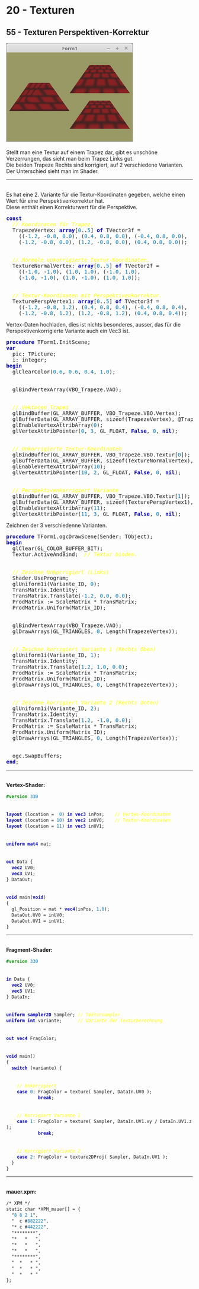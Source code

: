 <html>
    <b><h1>20 - Texturen</h1></b>
    <b><h2>55 - Texturen Perspektiven-Korrektur</h2></b>
<img src="image.png" alt="Selfhtml"><br><br>
Stellt man eine Textur auf einem Trapez dar, gibt es unschöne Verzerrungen, das sieht man beim Trapez Links gut.<br>
Die beiden Trapeze Rechts sind korrigiert, auf 2 verschiedene Varianten. Der Unterschied sieht man im Shader.<br>
<hr><br>
Es hat eine 2. Variante für die Textur-Koordinaten gegeben, welche einen Wert für eine Perspektivenkorrektur hat.<br>
Diese enthält einen Korrekturwert für die Perspektive.<br>
<pre><code=pascal><b><font color="0000BB">const</font></b>
  <i><font color="#FFFF00">// Koordinaten für Trapez.</font></i>
  TrapezeVertex: <b><font color="0000BB">array</font></b>[<font color="#0077BB">0</font>..<font color="#0077BB">5</font>] <b><font color="0000BB">of</font></b> TVector3f =
    ((-<font color="#0077BB">1</font>.<font color="#0077BB">2</font>, -<font color="#0077BB">0</font>.<font color="#0077BB">8</font>, <font color="#0077BB">0</font>.<font color="#0077BB">0</font>), (<font color="#0077BB">0</font>.<font color="#0077BB">4</font>, <font color="#0077BB">0</font>.<font color="#0077BB">8</font>, <font color="#0077BB">0</font>.<font color="#0077BB">0</font>), (-<font color="#0077BB">0</font>.<font color="#0077BB">4</font>, <font color="#0077BB">0</font>.<font color="#0077BB">8</font>, <font color="#0077BB">0</font>.<font color="#0077BB">0</font>),
    (-<font color="#0077BB">1</font>.<font color="#0077BB">2</font>, -<font color="#0077BB">0</font>.<font color="#0077BB">8</font>, <font color="#0077BB">0</font>.<font color="#0077BB">0</font>), (<font color="#0077BB">1</font>.<font color="#0077BB">2</font>, -<font color="#0077BB">0</font>.<font color="#0077BB">8</font>, <font color="#0077BB">0</font>.<font color="#0077BB">0</font>), (<font color="#0077BB">0</font>.<font color="#0077BB">4</font>, <font color="#0077BB">0</font>.<font color="#0077BB">8</font>, <font color="#0077BB">0</font>.<font color="#0077BB">0</font>));
<br>
  <i><font color="#FFFF00">// Normale unkorrigierte Textur-Koordinaten.</font></i>
  TextureNormalVertex: <b><font color="0000BB">array</font></b>[<font color="#0077BB">0</font>..<font color="#0077BB">5</font>] <b><font color="0000BB">of</font></b> TVector2f =
    ((-<font color="#0077BB">1</font>.<font color="#0077BB">0</font>, -<font color="#0077BB">1</font>.<font color="#0077BB">0</font>), (<font color="#0077BB">1</font>.<font color="#0077BB">0</font>, <font color="#0077BB">1</font>.<font color="#0077BB">0</font>), (-<font color="#0077BB">1</font>.<font color="#0077BB">0</font>, <font color="#0077BB">1</font>.<font color="#0077BB">0</font>),
    (-<font color="#0077BB">1</font>.<font color="#0077BB">0</font>, -<font color="#0077BB">1</font>.<font color="#0077BB">0</font>), (<font color="#0077BB">1</font>.<font color="#0077BB">0</font>, -<font color="#0077BB">1</font>.<font color="#0077BB">0</font>), (<font color="#0077BB">1</font>.<font color="#0077BB">0</font>, <font color="#0077BB">1</font>.<font color="#0077BB">0</font>));
<br>
  <i><font color="#FFFF00">// Textur-Koordinaten mit Perspektivenkorrektur.</font></i>
  TexturePerspVertex1: <b><font color="0000BB">array</font></b>[<font color="#0077BB">0</font>..<font color="#0077BB">5</font>] <b><font color="0000BB">of</font></b> TVector3f =
    ((-<font color="#0077BB">1</font>.<font color="#0077BB">2</font>, -<font color="#0077BB">0</font>.<font color="#0077BB">8</font>, <font color="#0077BB">1</font>.<font color="#0077BB">2</font>), (<font color="#0077BB">0</font>.<font color="#0077BB">4</font>, <font color="#0077BB">0</font>.<font color="#0077BB">8</font>, <font color="#0077BB">0</font>.<font color="#0077BB">4</font>), (-<font color="#0077BB">0</font>.<font color="#0077BB">4</font>, <font color="#0077BB">0</font>.<font color="#0077BB">8</font>, <font color="#0077BB">0</font>.<font color="#0077BB">4</font>),
    (-<font color="#0077BB">1</font>.<font color="#0077BB">2</font>, -<font color="#0077BB">0</font>.<font color="#0077BB">8</font>, <font color="#0077BB">1</font>.<font color="#0077BB">2</font>), (<font color="#0077BB">1</font>.<font color="#0077BB">2</font>, -<font color="#0077BB">0</font>.<font color="#0077BB">8</font>, <font color="#0077BB">1</font>.<font color="#0077BB">2</font>), (<font color="#0077BB">0</font>.<font color="#0077BB">4</font>, <font color="#0077BB">0</font>.<font color="#0077BB">8</font>, <font color="#0077BB">0</font>.<font color="#0077BB">4</font>));</code></pre>
Vertex-Daten hochladen, dies ist nichts besonderes, ausser, das für die Perspektivenkorrigierte Variante auch ein Vec3 ist.<br>
<pre><code=pascal><b><font color="0000BB">procedure</font></b> TForm1.InitScene;
<b><font color="0000BB">var</font></b>
  pic: TPicture;
  i: integer;
<b><font color="0000BB">begin</font></b>
  glClearColor(<font color="#0077BB">0</font>.<font color="#0077BB">6</font>, <font color="#0077BB">0</font>.<font color="#0077BB">6</font>, <font color="#0077BB">0</font>.<font color="#0077BB">4</font>, <font color="#0077BB">1</font>.<font color="#0077BB">0</font>);
<br>
  glBindVertexArray(VBO_Trapeze.VAO);
<br>
  <i><font color="#FFFF00">// Vektoren Trapez</font></i>
  glBindBuffer(GL_ARRAY_BUFFER, VBO_Trapeze.VBO.Vertex);
  glBufferData(GL_ARRAY_BUFFER, sizeof(TrapezeVertex), @TrapezeVertex, GL_STATIC_DRAW);
  glEnableVertexAttribArray(<font color="#0077BB">0</font>);
  glVertexAttribPointer(<font color="#0077BB">0</font>, <font color="#0077BB">3</font>, GL_FLOAT, <b><font color="0000BB">False</font></b>, <font color="#0077BB">0</font>, <b><font color="0000BB">nil</font></b>);
<br>
  <i><font color="#FFFF00">// Unkorrigierte Textur-Koordinaten</font></i>
  glBindBuffer(GL_ARRAY_BUFFER, VBO_Trapeze.VBO.Textur[<font color="#0077BB">0</font>]);
  glBufferData(GL_ARRAY_BUFFER, sizeof(TextureNormalVertex), @TextureNormalVertex, GL_STATIC_DRAW);
  glEnableVertexAttribArray(<font color="#0077BB">10</font>);
  glVertexAttribPointer(<font color="#0077BB">10</font>, <font color="#0077BB">2</font>, GL_FLOAT, <b><font color="0000BB">False</font></b>, <font color="#0077BB">0</font>, <b><font color="0000BB">nil</font></b>);
<br>
  <i><font color="#FFFF00">// Perspektivenkorrigiert Variante</font></i>
  glBindBuffer(GL_ARRAY_BUFFER, VBO_Trapeze.VBO.Textur[<font color="#0077BB">1</font>]);
  glBufferData(GL_ARRAY_BUFFER, sizeof(TexturePerspVertex1), @TexturePerspVertex1, GL_STATIC_DRAW);
  glEnableVertexAttribArray(<font color="#0077BB">11</font>);
  glVertexAttribPointer(<font color="#0077BB">11</font>, <font color="#0077BB">3</font>, GL_FLOAT, <b><font color="0000BB">False</font></b>, <font color="#0077BB">0</font>, <b><font color="0000BB">nil</font></b>);</code></pre>
Zeichnen der 3 verschiedenne Varianten.<br>
<pre><code=pascal><b><font color="0000BB">procedure</font></b> TForm1.ogcDrawScene(Sender: TObject);
<b><font color="0000BB">begin</font></b>
  glClear(GL_COLOR_BUFFER_BIT);
  Textur.ActiveAndBind;  <i><font color="#FFFF00">// Textur binden.</font></i>
<br>
  <i><font color="#FFFF00">// Zeichne Unkorrigiert (Links)</font></i>
  Shader.UseProgram;
  glUniform1i(Variante_ID, <font color="#0077BB">0</font>);
  TransMatrix.Identity;
  TransMatrix.Translate(-<font color="#0077BB">1</font>.<font color="#0077BB">2</font>, <font color="#0077BB">0</font>.<font color="#0077BB">0</font>, <font color="#0077BB">0</font>.<font color="#0077BB">0</font>);
  ProdMatrix := ScaleMatrix * TransMatrix;
  ProdMatrix.Uniform(Matrix_ID);
<br>
  glBindVertexArray(VBO_Trapeze.VAO);
  glDrawArrays(GL_TRIANGLES, <font color="#0077BB">0</font>, Length(TrapezeVertex));
<br>
  <i><font color="#FFFF00">// Zeichne korrigiert Variante 1 (Rechts Oben)</font></i>
  glUniform1i(Variante_ID, <font color="#0077BB">1</font>);
  TransMatrix.Identity;
  TransMatrix.Translate(<font color="#0077BB">1</font>.<font color="#0077BB">2</font>, <font color="#0077BB">1</font>.<font color="#0077BB">0</font>, <font color="#0077BB">0</font>.<font color="#0077BB">0</font>);
  ProdMatrix := ScaleMatrix * TransMatrix;
  ProdMatrix.Uniform(Matrix_ID);
  glDrawArrays(GL_TRIANGLES, <font color="#0077BB">0</font>, Length(TrapezeVertex));
<br>
  <i><font color="#FFFF00">// Zeichne korrigiert Variante 2 (Rechts Unten)</font></i>
  glUniform1i(Variante_ID, <font color="#0077BB">2</font>);
  TransMatrix.Identity;
  TransMatrix.Translate(<font color="#0077BB">1</font>.<font color="#0077BB">2</font>, -<font color="#0077BB">1</font>.<font color="#0077BB">0</font>, <font color="#0077BB">0</font>.<font color="#0077BB">0</font>);
  ProdMatrix := ScaleMatrix * TransMatrix;
  ProdMatrix.Uniform(Matrix_ID);
  glDrawArrays(GL_TRIANGLES, <font color="#0077BB">0</font>, Length(TrapezeVertex));
<br>
  ogc.SwapBuffers;
<b><font color="0000BB">end</font></b>;</code></pre>
<hr><br>
<b>Vertex-Shader:</b><br>
<pre><code><b><font color="#008800">#version</font></b> <font color="#0077BB">330</font>
<br>
<b><font color="0000BB">layout</font></b> (location =  <font color="#0077BB">0</font>) <b><font color="0000BB">in</font></b> <b><font color="0000BB">vec3</font></b> inPos;    <i><font color="#FFFF00">// Vertex-Koordinaten</font></i>
<b><font color="0000BB">layout</font></b> (location = <font color="#0077BB">10</font>) <b><font color="0000BB">in</font></b> <b><font color="0000BB">vec2</font></b> inUV0;    <i><font color="#FFFF00">// Textur-Koordinaten</font></i>
<b><font color="0000BB">layout</font></b> (location = <font color="#0077BB">11</font>) <b><font color="0000BB">in</font></b> <b><font color="0000BB">vec3</font></b> inUV1;
<br>
<b><font color="0000BB">uniform</font></b> <b><font color="0000BB">mat4</font></b> mat;
<br>
<b><font color="0000BB">out</font></b> Data {
  <b><font color="0000BB">vec2</font></b> UV0;
  <b><font color="0000BB">vec3</font></b> UV1;
} DataOut;
<br>
<b><font color="0000BB">void</font></b> main(<b><font color="0000BB">void</font></b>)
{
  gl_Position = mat * <b><font color="0000BB">vec4</font></b>(inPos, <font color="#0077BB">1</font>.<font color="#0077BB">0</font>);
  DataOut.UV0 = inUV0;
  DataOut.UV1 = inUV1;
}
</code></pre>
<hr><br>
<b>Fragment-Shader:</b><br>
<pre><code><b><font color="#008800">#version</font></b> <font color="#0077BB">330</font>
<br>
<b><font color="0000BB">in</font></b> Data {
  <b><font color="0000BB">vec2</font></b> UV0;
  <b><font color="0000BB">vec3</font></b> UV1;
} DataIn;
<br>
<b><font color="0000BB">uniform</font></b> <b><font color="0000BB">sampler2D</font></b> Sampler; <i><font color="#FFFF00">// Textursampler</font></i>
<b><font color="0000BB">uniform</font></b> <b><font color="0000BB">int</font></b> variante;      <i><font color="#FFFF00">// Variante der Texturberechnung</font></i>
<br>
<b><font color="0000BB">out</font></b> <b><font color="0000BB">vec4</font></b> FragColor;
<br>
<b><font color="0000BB">void</font></b> main()
{
  <b><font color="0000BB">switch</font></b> (variante) {
<br>
    <i><font color="#FFFF00">// Unkorrigiert</font></i>
    <b><font color="0000BB">case</font></b> <font color="#0077BB">0</font>: FragColor = texture( Sampler, DataIn.UV0 );
            <b><font color="0000BB">break</font></b>;
<br>
    <i><font color="#FFFF00">// Korrigiert Variante 1</font></i>
    <b><font color="0000BB">case</font></b> <font color="#0077BB">1</font>: FragColor = texture( Sampler, DataIn.UV1.xy / DataIn.UV1.z );
            <b><font color="0000BB">break</font></b>;
<br>
    <i><font color="#FFFF00">// Korrigiert Variante 2</font></i>
    <b><font color="0000BB">case</font></b> <font color="#0077BB">2</font>: FragColor = texture2DProj( Sampler, DataIn.UV1 );
  }
}
</code></pre>
<hr><br>
<b>mauer.xpm:</b><br>
<pre><code>/* XPM */
static char *XPM_mauer[] = {
  "<font color="#0077BB">8</font> <font color="#0077BB">8</font> <font color="#0077BB">2</font> <font color="#0077BB">1</font>",
  "  c #<font color="#0077BB">882222</font>",
  "* c #<font color="#0077BB">442222</font>",
  "********",
  "*   *   ",
  "*   *   ",
  "*   *   ",
  "********",
  "  *   * ",
  "  *   * ",
  "  *   * "
};
</code></pre>
<br>
</html>
